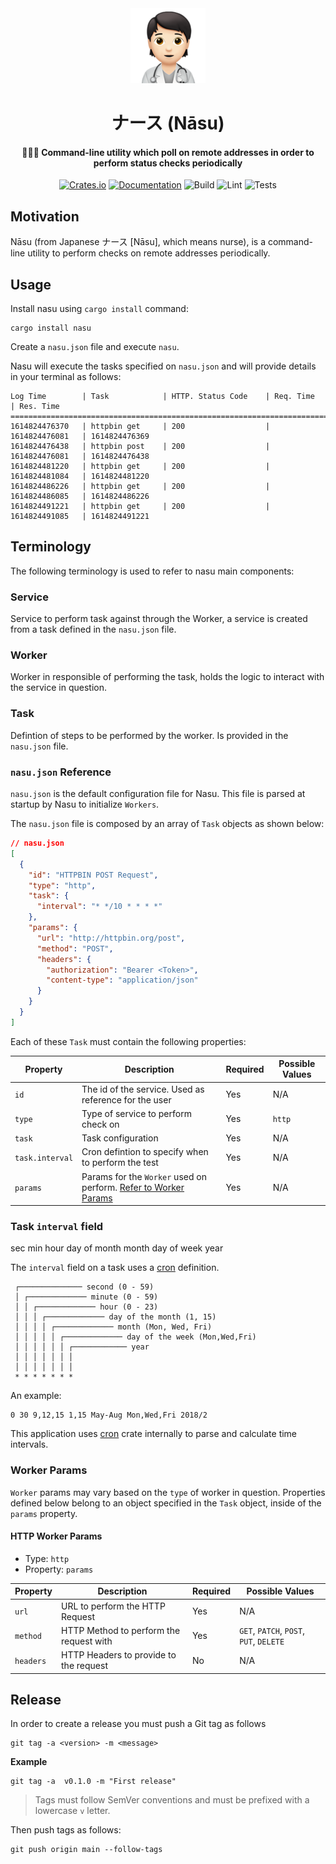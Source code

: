 <div>
  <div align="center" style="display: block; text-align: center;">
    <img src="https://raw.githubusercontent.com/EstebanBorai/nasu/main/docs/nurse-emoji.png" height="120" width="120" />
  </div>
  <h1 align="center">ナース (Nāsu)</h1>
  <h4 align="center">
    🧑🏻‍⚕️ Command-line utility which poll on remote addresses in order to perform status checks periodically
  </h4>
</div>

<div align="center">

  [![Crates.io](https://img.shields.io/crates/v/nasu.svg)](https://crates.io/crates/nasu)
  [![Documentation](https://docs.rs/nasu/badge.svg)](https://docs.rs/nasu)
  ![Build](https://github.com/EstebanBorai/nasu/workflows/build/badge.svg)
  ![Lint](https://github.com/EstebanBorai/nasu/workflows/clippy/fmt/badge.svg)
  ![Tests](https://github.com/EstebanBorai/nasu/workflows/tests/badge.svg)

</div>

## Motivation

Nāsu (from Japanese ナース [Nāsu], which means nurse), is a command-line utility
to perform checks on remote addresses periodically.

## Usage

Install nasu using `cargo install` command:

```shell
cargo install nasu
```

Create a `nasu.json` file and execute `nasu`.

Nasu will execute the tasks specified on `nasu.json` and will provide details
in your terminal as follows:

```
Log Time        | Task            | HTTP. Status Code    | Req. Time       | Res. Time
==========================================================================================
1614824476370   | httpbin get     | 200                  | 1614824476081   | 1614824476369
1614824476438   | httpbin post    | 200                  | 1614824476081   | 1614824476438
1614824481220   | httpbin get     | 200                  | 1614824481084   | 1614824481220
1614824486226   | httpbin get     | 200                  | 1614824486085   | 1614824486226
1614824491221   | httpbin get     | 200                  | 1614824491085   | 1614824491221
```

## Terminology

The following terminology is used to refer to nasu main components:

### Service

Service to perform task against through the Worker, a service is created
from a task defined in the `nasu.json` file.

### Worker

Worker in responsible of performing the task, holds the logic to interact
with the service in question.

### Task

Defintion of steps to be performed by the worker. Is provided
in the `nasu.json` file.

### `nasu.json` Reference

`nasu.json` is the default configuration file for Nasu. This file is
parsed at startup by Nasu to initialize `Workers`.

The `nasu.json` file is composed by an array of `Task` objects as shown
below:

```json
// nasu.json
[
  {
    "id": "HTTPBIN POST Request",
    "type": "http",
    "task": {
      "interval": "* */10 * * * *"
    },
    "params": {
      "url": "http://httpbin.org/post",
      "method": "POST",
      "headers": {
        "authorization": "Bearer <Token>",
        "content-type": "application/json"
      }
    }
  }
]
```

Each of these `Task` must contain the following properties:

Property | Description | Required | Possible Values
--- | --- | --- | ---
`id` | The id of the service. Used as reference for the user | Yes | N/A
`type` | Type of service to perform check on | Yes | `http`
`task` | Task configuration | Yes | N/A
`task.interval` | Cron defintion to specify when to perform the test | Yes | N/A
`params` | Params for the `Worker` used on perform. [Refer to Worker Params](#worker-params) | Yes | N/A

### Task `interval` field

sec  min   hour   day of month   month   day of week   year

The `interval` field on a task uses a [cron](https://en.wikipedia.org/wiki/Cron) definition.

```
 ┌────────────── second (0 - 59)
 │ ┌───────────── minute (0 - 59)
 │ │ ┌───────────── hour (0 - 23)
 │ │ │ ┌───────────── day of the month (1, 15)
 │ │ │ │ ┌───────────── month (Mon, Wed, Fri)
 │ │ │ │ │ ┌───────────── day of the week (Mon,Wed,Fri)
 │ │ │ │ │ │ ┌──────────── year
 │ │ │ │ │ │ │
 │ │ │ │ │ │ │
 * * * * * * *
```

An example:

```
0 30 9,12,15 1,15 May-Aug Mon,Wed,Fri 2018/2
```

This application uses [cron](https://docs.rs/cron) crate internally
to parse and calculate time intervals.

### Worker Params

`Worker` params may vary based on the `type` of worker in question.
Properties defined below belong to an object specified in the `Task`
object, inside of the `params` property.

#### HTTP Worker Params

- Type: `http`
- Property: `params`

Property | Description | Required | Possible Values
--- | --- | --- | ---
`url` | URL to perform the HTTP Request | Yes | N/A
`method` | HTTP Method to perform the request with | Yes | `GET`, `PATCH`, `POST`, `PUT`, `DELETE`
`headers` | HTTP Headers to provide to the request | No | N/A

## Release

In order to create a release you must push a Git tag as follows

```shell
git tag -a <version> -m <message>
```

**Example**

```shell
git tag -a  v0.1.0 -m "First release"
```

> Tags must follow SemVer conventions and must be prefixed with a lowercase `v` letter.

Then push tags as follows:

```shell
git push origin main --follow-tags
```
